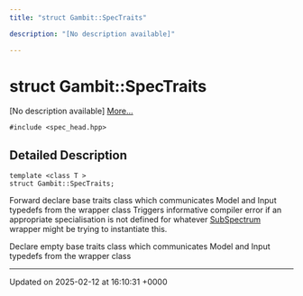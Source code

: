 ```yaml
---
title: "struct Gambit::SpecTraits"

description: "[No description available]"

---
```


# struct Gambit::SpecTraits



[No description available] [More...](#detailed-description)


`#include <spec_head.hpp>`

## Detailed Description

```
template <class T >
struct Gambit::SpecTraits;
```


Forward declare base traits class which communicates Model and Input typedefs from the wrapper class Triggers informative compiler error if an appropriate specialisation is not defined for whatever [SubSpectrum](/documentation/code/classes/classgambit_1_1subspectrum/) wrapper might be trying to instantiate this.

Declare empty base traits class which communicates Model and Input typedefs from the wrapper class 

-------------------------------

Updated on 2025-02-12 at 16:10:31 +0000